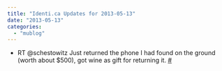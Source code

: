 ```yaml
---
title: "Identi.ca Updates for 2013-05-13"
date: "2013-05-13"
categories: 
  - "mublog"
---
```


- RT @schestowitz Just returned the phone I had found on the ground (worth about $500), got wine as gift for returning it. [#](http://identi.ca/notice/100950641)
